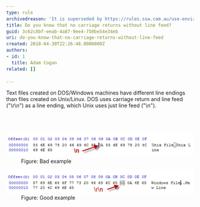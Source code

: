 ```yaml
---
type: rule
archivedreason: 'It is superseded by https://rules.ssw.com.au/use-environment-newline-to-make-a-new-line-in-your-string '
title: Do you know that no carriage returns without line feed?
guid: 3c62c8bf-eeab-4a87-9ee4-750be54e34eb
uri: do-you-know-that-no-carriage-returns-without-line-feed
created: 2018-04-30T22:26:48.0000000Z
authors:
- id: 1
  title: Adam Cogan
related: []

---
```



Text files created on DOS/Windows machines have different line endings than files created on Unix/Linux. DOS uses carriage return and line feed ("\r\n") as a line ending, which Unix uses just line feed ("\n").<br>​​<br>
<br><excerpt class='endintro'></excerpt><br>
<dl class="badImage"><dt>​<img src="carriage-bad.jpg" alt="carriage-bad.jpg" /></dt><dd>Figure: Bad example</dd></dl><dl class="goodImage"><dt> ​
      <img src="carriage-good.jpg" alt="carriage-good.jpg" /> 
   </dt><dd>Figure: Good example​<span style="color:#444444;">​</span></dd></dl>


